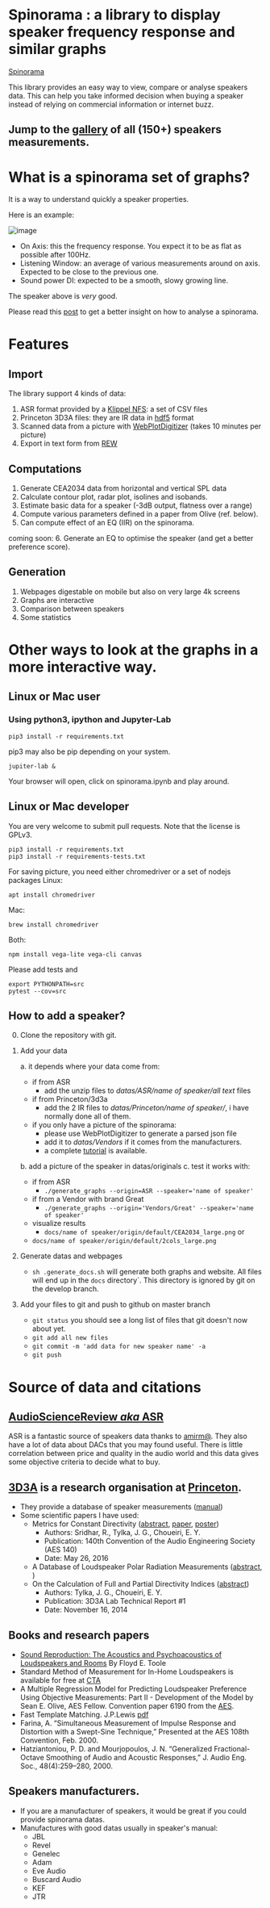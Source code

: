 # Spinorama : a library to display speaker frequency response and similar graphs
[Spinorama](https://github.com/pierreaubert/spinorama/workflows/Spinorama/badge.svg?branch=master)

This library provides an easy way to view, compare or analyse speakers data. This can help you take informed
decision when buying a speaker instead of relying on commercial information or internet buzz.

## Jump to the [gallery](https://pierreaubert.github.com/spinorama) of all (150+) speakers measurements.

# What is a spinorama set of graphs?

It is a way to understand quickly a speaker properties.

Here is an example:

![image](https://github.com/pierreaubert/spinorama/blob/develop/datas/pictures/ex-Genelec-8341A-cea2034.png)

- On Axis: this the frequency response. You expect it to be as flat as possible after 100Hz.
- Listening Window: an average of various measurements around on axis. Expected to be close to the previous one.
- Sound power DI: expected to be a smooth, slowy growing line.

The speaker above is *very* good.

Please read this [post](https://www.audiosciencereview.com/forum/index.php?threads/jbl-305p-mkii-and-control-1-pro-monitors-review.10811/) 
to get a better insight on how to analyse a spinorama.

# Features

## Import

The library support 4 kinds of data:
1. ASR format provided by a [Klippel NFS](https://www.klippel.de/products/rd-system/modules/nfs-near-field-scanner.html): a set of CSV files
2. Princeton 3D3A files: they are IR data in [hdf5](https://www.hdfgroup.org/solutions/hdf5/) format
3. Scanned data from a picture with [WebPlotDigitizer](https://automeris.io/WebPlotDigitizer/) (takes 10 minutes per picture)
4. Export in text form from [REW](https://www.roomeqwizard.com/)

## Computations

1. Generate CEA2034 data from horizontal and vertical SPL data
2. Calculate contour plot, radar plot, isolines and isobands.
3. Estimate basic data for a speaker (-3dB output, flatness over a range)
4. Compute various parameters defined in a paper from Olive (ref. below).
5. Can compute effect of an EQ (IIR) on the spinorama.

coming soon:
6. Generate an EQ to optimise the speaker (and get a better preference score).

## Generation

1. Webpages digestable on mobile but also on very large 4k screens
2. Graphs are interactive
3. Comparison between speakers
4. Some statistics


# Other ways to look at the graphs in a more interactive way.

## Linux or Mac user

### Using python3, ipython and Jupyter-Lab

```
pip3 install -r requirements.txt 
```
pip3 may also be pip depending on your system.

```
jupiter-lab &
```

Your browser will open, click on spinorama.ipynb and play around.

## Linux or Mac developer

You are very welcome to submit pull requests. Note that the license is GPLv3.

```
pip3 install -r requirements.txt 
pip3 install -r requirements-tests.txt 
```

For saving picture, you need either chromedriver or a set of nodejs packages
Linux:
```
apt install chromedriver
```
Mac:
```
brew install chromedriver
```
Both:
```
npm install vega-lite vega-cli canvas
```

Please add tests and
```
export PYTHONPATH=src
pytest --cov=src
```

## How to add a speaker?

0. Clone the repository with git.

1. Add your data

   a. it depends where your data come from:
      - if from ASR
        - add the unzip files to *datas/ASR/name of speaker/all text* files
      - if from Princeton/3d3a 
        - add the 2 IR files to *datas/Princeton/name of speaker/*, i have normally done all of them.
      - if you only have a picture of the spinorama:
        - please use WebPlotDigitizer to generate a parsed json file
        - add it to *datas/Vendors* if it comes from the manufacturers.
        - a complete [tutorial](tutorial/digitalization/Digitalisation-Tutorial.md) is available.

   b. add a picture of the speaker in datas/originals
   c. test it works with:
      - if from ASR
        - ```./generate_graphs --origin=ASR --speaker='name of speaker'```
      - if from a Vendor with brand Great
        - ```./generate_graphs --origin='Vendors/Great' --speaker='name of speaker'```
      - visualize results
        - ```docs/name of speaker/origin/default/CEA2034_large.png``` or
	- ```docs/name of speaker/origin/default/2cols_large.png```

2. Generate datas and webpages

   - ```sh .generate_docs.sh``` will generate both graphs and website. All files will end up in the ```docs``` directory`. This directory is ignored by git on the develop branch.

3. Add your files to git and push to github on master branch

   - ```git status``` you should see a long list of files that git doesn't now about yet.
   - ```git add all new files```
   - ```git commit -m 'add data for new speaker name' -a```
   - ```git push```


# Source of data and citations

## [AudioScienceReview *aka* ASR](https://www.audiosciencereview.com)
ASR is a fantastic source of speakers data thanks to [amirm@](https://www.audiosciencereview.com/forum/index.php?threads/a-bit-about-your-host.1906/). They also have a lot of data about DACs that you may found useful. There is little correlation between price and quality in the audio world and this data gives some objective criteria to decide what to buy.

## [3D3A](https://www.princeton.edu/3D3A/) is a research organisation at [Princeton](https://www.princeton.edu).

- They provide a database of speaker measurements ([manual](https://www.princeton.edu/3D3A/Manuals/3D3A_Directivity_Database.pdf))
- Some scientific papers I have used:
  - Metrics for Constant Directivity ([abstract](https://www.princeton.edu/3D3A/Publications/Sridhar_AES140_CDMetrics.html), [paper](https://www.princeton.edu/3D3A/Publications/Sridhar_AES140_CDMetrics.pdf), [poster](https://www.princeton.edu/3D3A/Publications/Sridhar_AES140_CDMetrics-poster.pdf))
    - Authors: Sridhar, R., Tylka, J. G., Choueiri, E. Y.
    - Publication: 140th Convention of the Audio Engineering Society (AES 140)
    - Date: May 26, 2016
  - A Database of Loudspeaker Polar Radiation Measurements ([abstract](https://www.princeton.edu/3D3A/Publications/Tylka_AES139_3D3ADirectivity.html), )
  - On the Calculation of Full and Partial Directivity Indices ([abstract](https://www.princeton.edu/3D3A/Publications/Tylka_3D3A_DICalculation.html))
    - Authors: Tylka, J. G., Choueiri, E. Y.
    - Publication: 3D3A Lab Technical Report #1
    - Date: November 16, 2014

## Books and research papers

- [Sound Reproduction: The Acoustics and Psychoacoustics of Loudspeakers and Rooms](https://books.google.ch/books/about/Sound_Reproduction.html?id=tJ0uDwAAQBAJ&printsec=frontcover&source=kp_read_button&redir_esc=y#v=onepage&q&f=false) By Floyd E. Toole
- Standard Method of Measurement for In-Home Loudspeakers is available for free at [CTA](https://www.cta.tech)
- A Multiple Regression Model for Predicting Loudspeaker Preference Using Objective Measurements: Part II - Development of the Model by Sean E. Olive, AES Fellow. Convention paper 6190 from the [AES](https://www.aes.org).
- Fast Template Matching. J.P.Lewis [pdf](http://scribblethink.org/Work/nvisionInterface/vi95_lewis.pdf)
- Farina, A. “Simultaneous Measurement of Impulse Response and Distortion with a Swept-Sine Technique,” Presented at the AES 108th Convention, Feb. 2000.
- Hatziantoniou, P. D. and Mourjopoulos, J. N. “Generalized Fractional-Octave Smoothing of Audio and Acoustic Responses,” J. Audio Eng. Soc., 48(4):259–280, 2000.

## Speakers manufacturers.

- If you are a manufacturer of speakers, it would be great if you could provide spinorama datas.
- Manufactures with good datas usually in speaker's manual:
  - JBL
  - Revel
  - Genelec
  - Adam
  - Eve Audio
  - Buscard Audio
  - KEF
  - JTR




